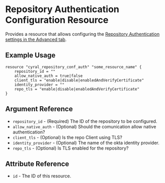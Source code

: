 # Repository Authentication Configuration Resource

Provides a resource that allows configuring the [Repository Authentication settings in the Advanced tab](https://cyral.com/docs/manage-repositories/repo-advanced-settings/#authentication).

## Example Usage

```hcl
resource "cyral_repository_conf_auth" "some_resource_name" {
    repository_id = ""
    allow_native_auth = true|false
    client_tls = "enable|disable|enabledAndVerifyCertificate"
    identity_provider = ""
    repo_tls = "enable|disable|enabledAndVerifyCertificate"
}
```

## Argument Reference

* `repository_id` - (Required) The ID of the repository to be configured.
* `allow_native_auth` - (Optional) Should the comunication allow native authentication?
* `client_tls` - (Optional) Is the repo Client using TLS?
* `identity_provider` - (Optional) The name of the okta identity provider.
* `repo_tls` - (Optional) Is TLS enabled for the repository?


## Attribute Reference

* `id` - The ID of this resource.

